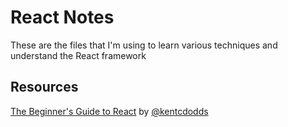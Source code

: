 # React Notes
These are the files that I'm using to learn various techniques and understand the React framework

## Resources
[The Beginner's Guide to React](https://egghead.io/courses/the-beginner-s-guide-to-react) by [@kentcdodds](https://github.com/kentcdodds)